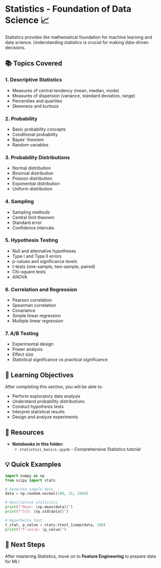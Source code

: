 # Statistics - Foundation of Data Science 📈

Statistics provides the mathematical foundation for machine learning and data science. Understanding statistics is crucial for making data-driven decisions.

## 📚 Topics Covered

### 1. Descriptive Statistics
- Measures of central tendency (mean, median, mode)
- Measures of dispersion (variance, standard deviation, range)
- Percentiles and quartiles
- Skewness and kurtosis

### 2. Probability
- Basic probability concepts
- Conditional probability
- Bayes' theorem
- Random variables

### 3. Probability Distributions
- Normal distribution
- Binomial distribution
- Poisson distribution
- Exponential distribution
- Uniform distribution

### 4. Sampling
- Sampling methods
- Central limit theorem
- Standard error
- Confidence intervals

### 5. Hypothesis Testing
- Null and alternative hypotheses
- Type I and Type II errors
- p-values and significance levels
- t-tests (one-sample, two-sample, paired)
- Chi-square tests
- ANOVA

### 6. Correlation and Regression
- Pearson correlation
- Spearman correlation
- Covariance
- Simple linear regression
- Multiple linear regression

### 7. A/B Testing
- Experimental design
- Power analysis
- Effect size
- Statistical significance vs practical significance

## 🎯 Learning Objectives

After completing this section, you will be able to:
- Perform exploratory data analysis
- Understand probability distributions
- Conduct hypothesis tests
- Interpret statistical results
- Design and analyze experiments

## 📖 Resources

- **Notebooks in this folder:**
  - `statistics_basics.ipynb` - Comprehensive Statistics tutorial

## 💡 Quick Examples

```python
import numpy as np
from scipy import stats

# Generate sample data
data = np.random.normal(100, 15, 1000)

# Descriptive statistics
print(f"Mean: {np.mean(data)}")
print(f"Std: {np.std(data)}")

# Hypothesis test
t_stat, p_value = stats.ttest_1samp(data, 100)
print(f"P-value: {p_value}")
```

## 🔗 Next Steps

After mastering Statistics, move on to **Feature Engineering** to prepare data for ML!
